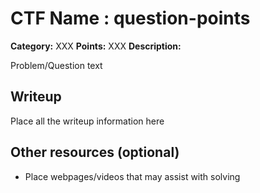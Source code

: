 # CTF Name : question-points

**Category:** XXX
**Points:** XXX
**Description:**

Problem/Question text

## Writeup

Place all the writeup information here

## Other resources (optional)

* Place webpages/videos that may assist with solving


